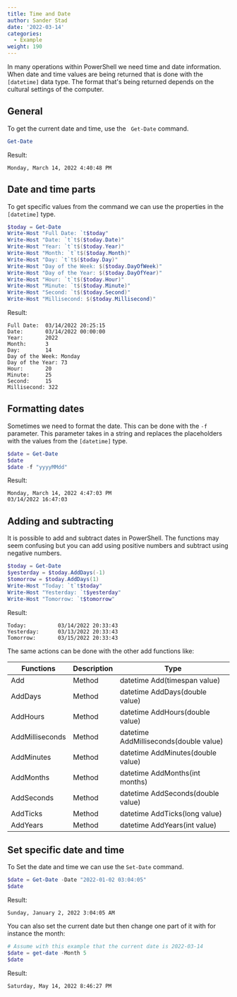 ```yaml
---
title: Time and Date
author: Sander Stad
date: '2022-03-14'
categories:
  - Example
weight: 190
---
```



In many operations within PowerShell we need time and date information.
When date and time values are being returned that is done with the `[datetime]` data type.
The format that's being returned depends on the cultural settings of the computer.

## General

To get the current date and time, use the ` Get-Date` command.

```powershell
Get-Date
```

Result:

```
Monday, March 14, 2022 4:40:48 PM
```

## Date and time parts

To get specific values from the command we can use the properties in the `[datetime]` type.

```powershell
$today = Get-Date
Write-Host "Full Date: `t$today"
Write-Host "Date: `t`t$($today.Date)"
Write-Host "Year: `t`t$($today.Year)"
Write-Host "Month: `t`t$($today.Month)"
Write-Host "Day: `t`t$($today.Day)"
Write-Host "Day of the Week: $($today.DayOfWeek)"
Write-Host "Day of the Year: $($today.DayOfYear)"
Write-Host "Hour: `t`t$($today.Hour)"
Write-Host "Minute: `t$($today.Minute)"
Write-Host "Second: `t$($today.Second)"
Write-Host "Millisecond: $($today.Millisecond)"
```

Result:
```
Full Date:  03/14/2022 20:25:15
Date:       03/14/2022 00:00:00
Year:       2022
Month:      3
Day:        14
Day of the Week: Monday
Day of the Year: 73
Hour:       20
Minute:     25
Second:     15
Millisecond: 322
```

## Formatting dates

Sometimes we need to format the date. This can be done with the `-f` parameter.
This parameter takes in a string and replaces the placeholders with the values from the `[datetime]` type.

```powershell
$date = Get-Date
$date
$date -f "yyyyMMdd"
```

Result:

```
Monday, March 14, 2022 4:47:03 PM
03/14/2022 16:47:03
```

## Adding and subtracting

It is possible to add and subtract dates in PowerShell. The functions may seem confusing but you can add using positive numbers and subtract using negative numbers.

```powershell
$today = Get-Date
$yesterday = $today.AddDays(-1)
$tomorrow = $today.AddDays(1)
Write-Host "Today: `t`t$today"
Write-Host "Yesterday: `t$yesterday"
Write-Host "Tomorrow: `t$tomorrow"
```

Result:

```
Today:          03/14/2022 20:33:43
Yesterday:      03/13/2022 20:33:43
Tomorrow:       03/15/2022 20:33:43
```

The same actions can be done with the other add functions like:

| Functions       | Description | Type                                   |
| --------------- | ----------- | -------------------------------------- |
| Add             | Method      | datetime Add(timespan value)           |
| AddDays         | Method      | datetime AddDays(double value)         |
| AddHours        | Method      | datetime AddHours(double value)        |
| AddMilliseconds | Method      | datetime AddMilliseconds(double value) |
| AddMinutes      | Method      | datetime AddMinutes(double value)      |
| AddMonths       | Method      | datetime AddMonths(int months)         |
| AddSeconds      | Method      | datetime AddSeconds(double value)      |
| AddTicks        | Method      | datetime AddTicks(long value)          |
| AddYears        | Method      | datetime AddYears(int value)           |

## Set specific date and time

To Set the date and time we can use the `Set-Date` command.

```powershell
$date = Get-Date -Date "2022-01-02 03:04:05"
$date
```

Result:

```
Sunday, January 2, 2022 3:04:05 AM
```

You can also set the current date but then change one part of it with for instance the month:

```powershell
# Assume with this example that the current date is 2022-03-14
$date = get-date -Month 5
$date
```

Result:

```
Saturday, May 14, 2022 8:46:27 PM
```